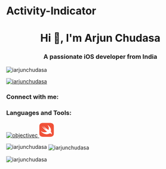 # Activity-Indicator
<h1 align="center">Hi 👋, I'm Arjun Chudasa</h1>
<h3 align="center">A passionate iOS developer from India</h3>

<p align="left"> <img src="https://komarev.com/ghpvc/?username=iarjunchudasa&label=Profile%20views&color=0e75b6&style=flat" alt="iarjunchudasa" /> </p>

<p align="left"> <a href="https://github.com/ryo-ma/github-profile-trophy"><img src="https://github-profile-trophy.vercel.app/?username=iarjunchudasa" alt="iarjunchudasa" /></a> </p>

<h3 align="left">Connect with me:</h3>
<p align="left">
</p>

<h3 align="left">Languages and Tools:</h3>
<p align="left"> <a href="https://developer.apple.com/library/archive/documentation/Cocoa/Conceptual/ProgrammingWithObjectiveC/Introduction/Introduction.html" target="_blank" rel="noreferrer"> <img src="https://www.vectorlogo.zone/logos/apple_objectivec/apple_objectivec-icon.svg" alt="objectivec" width="40" height="40"/> </a> <a href="https://developer.apple.com/swift/" target="_blank" rel="noreferrer"> <img src="https://raw.githubusercontent.com/devicons/devicon/master/icons/swift/swift-original.svg" alt="swift" width="40" height="40"/> </a> </p>

<p><img align="left" src="https://github-readme-stats.vercel.app/api/top-langs?username=iarjunchudasa&show_icons=true&locale=en&layout=compact" alt="iarjunchudasa" /></p>

<p>&nbsp;<img align="center" src="https://github-readme-stats.vercel.app/api?username=iarjunchudasa&show_icons=true&locale=en" alt="iarjunchudasa" /></p>

<p><img align="center" src="https://github-readme-streak-stats.herokuapp.com/?user=iarjunchudasa&" alt="iarjunchudasa" /></p>
